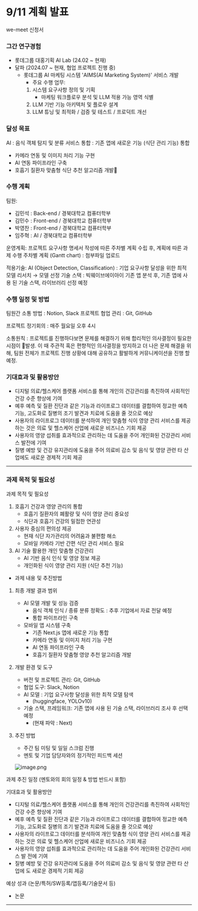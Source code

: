 # 9/11 계획 발표

we-meet 신청서

### 그간 연구경험

- 롯데그룹 대홍기획 AI Lab (24.02 ~ 현재)
- 달파 (2024.07 ~ 현재, 협업 프로젝트 진행 중)
    - 롯데그룹 AI 마케팅 시스템 'AIMS(AI Marketing System)' 서비스 개발
        - 주요 수행 업무:
        1. 시스템 요구사항 정의 및 기획
            - 마케팅 워크플로우 분석 및 LLM 적용 가능 영역 식별
        2. LLM 기반 기능 아키텍처 및 플로우 설계
        3. LLM 튜닝 및 최적화 / 검증 및 테스트 / 프로덕트 개선

### 달성 목표

AI : 음식 객체 탐지 및 분류
서비스 통합 : 기존 앱에 새로운 기능 (식단 관리 기능) 통합

- 카메라 연동 및 이미지 처리 기능 구현
- AI 연동 파이프라인 구축
- 호흡기 질환자 맞춤형 식단 추천 알고리즘 개발

### 수행 계획

팀원:

- 김민석 : Back-end / 경북대학교 컴퓨터학부
- 김민수 : Front-end / 경북대학교 컴퓨터학부
- 박영찬 : Front-end / 경북대학교 컴퓨터학부
- 임주혁 : AI / 경북대학교 컴퓨터학부

운영계획:
프로젝트 요구사항 명세서 작성에 따른 주차별 계획 수립 후, 계획에 따른 과제 수행
주차별 계획 (Gantt chart) : 첨부파일 업로드

적용기술:
AI (Object Detection, Classification) : 기업 요구사항 달성을 위한 최적 모델 리서치 → 모델 선정
기술 스택 : 빅웨이브에이아이 기존 앱 분석 후, 기존 앱에 사용 된 기술 스택, 라이브러리 선정 예정

### 수행 일정 및 방법

팀원간 소통 방법 : Notion, Slack
프로젝트 협업 관리 : Git, GitHub

프로젝트 정기회의 : 매주 월요일 오후 4시

소통원칙 : 프로젝트를 진행하다보면 문제를 해결하기 위해 합리적인 의사결정이 필요한 시점이 발생. 이 때 주관적 혹은 편향적인 의사결정을 방지하고 더 나은 문제 해결을 위해, 팀원 전체가 프로젝트 진행 상황에 대해 공유하고 활발하게 커뮤니케이션을 진행 할 예정.

### 기대효과 및 활용방안

- 디지털 의료/헬스케어 플랫폼 서비스를 통해 개인의 건강관리를 촉진하여 사회적인 건강 수준 향상에 기여
- 예후 예측 및 질환 진단과 같은 기능과 라이프로그 데이터를 결합하여 정교한 예측 기능, 고도화로 질병의 조기 발견과 치료에 도움을 줄 것으로 예상
- 사용자의 라이프로그 데이터를 분석하여 개인 맞춤형 식이 영양 관리 서비스를 제공하는 것은 의료 및 헬스케어 산업에 새로운 비즈니스 기회 제공
- 사용자의 영양 섭취를 효과적으로 관리하는 데 도움을 주어 개인화된 건강관리 서비스 발전에 기여
- 질병 예방 및 건강 유지관리에 도움을 주어 의료비 감소 및 음식 및 영양 관련 타 산업에도 새로운 경제적 기회 제공

---

### 과제 목적 및 필요성

과제 목적 및 필요성

1. 호흡기 건강과 영양 관리의 통합
    - 호흡기 질환자의 폐활량 및 식이 영양 관리 중요성
    - 식단과 호흡기 건강의 밀접한 연관성
2. 사용자 중심의 편의성 제공
    - 현재 식단 자가관리의 어려움과 불편함 해소
    - 모바일 카메라 기반 간편 식단 관리 서비스 필요
3. AI 기술 활용한 개인 맞춤형 건강관리
    - AI 기반 음식 인식 및 영양 정보 제공
    - 개인화된 식이 영양 관리 지원 (식단 추천 기능)

- 과제 내용 및 추진방법
1. 최종 개발 결과 범위
    - AI 모델 개발 및 성능 검증
        - 음식 객체 인식 / 종류 분류 정확도 : 추후 기업에서 자료 전달 예정
        - 통합 파이프라인 구축
    - 모바일 앱 시스템 구축
        - 기존 Next.js 앱에 새로운 기능 통합
        - 카메라 연동 및 이미지 처리 기능 구현
        - AI 연동 파이프라인 구축
        - 호흡기 질환자 맞춤형 영양 추천 알고리즘 개발
2. 개발 환경 및 도구
    - 버전 및 프로젝트 관리: Git, GitHub
    - 협업 도구: Slack, Notion
    - AI 모델 : 기업 요구사항 달성을 위한 최적 모델 탐색
        - (huggingface, YOLOv10)
    - 기술 스택, 프레임워크: 기존 앱에 사용 된 기술 스택, 라이브러리 조사 후 선택 예정
        - (현재 파악 : Next)
3. 추진 방법
    - 주간 팀 미팅 및 일일 스크럼 진행
    - 멘토 및 기업 담당자와의 정기적인 피드백 세션
    
    ![image.png](9%2011%20%E1%84%80%E1%85%A8%E1%84%92%E1%85%AC%E1%86%A8%20%E1%84%87%E1%85%A1%E1%86%AF%E1%84%91%E1%85%AD%20b5abd03c0eda45aaa2b6f4aa48c79acb/image.png)
    

과제 추진 일정 (멘토와의 회의 일정 & 방법 반드시 포함)

기대효과 및 활용방안

- 디지털 의료/헬스케어 플랫폼 서비스를 통해 개인의 건강관리를 촉진하여 사회적인 건강
수준 향상에 기여
- 예후 예측 및 질환 진단과 같은 기능과 라이프로그 데이터를 결합하여 정교한 예측 기능,
고도화로 질병의 조기 발견과 치료에 도움을 줄 것으로 예상
- 사용자의 라이프로그 데이터를 분석하여 개인 맞춤형 식이 영양 관리 서비스를 제공하는
것은 의료 및 헬스케어 산업에 새로운 비즈니스 기회 제공
- 사용자의 영양 섭취를 효과적으로 관리하는 데 도움을 주어 개인화된 건강관리 서비스 발
전에 기여
- 질병 예방 및 건강 유지관리에 도움을 주어 의료비 감소 및 음식 및 영양 관련 타 산업에
도 새로운 경제적 기회 제공

예상 성과 (논문/특허/SW등록/앱등록/기술문서 등)

- 논문

---